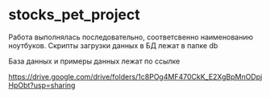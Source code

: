 # stocks_pet_project

Работа выполнялась последовательно, соответсвенно наименованию ноутбуков. 
Скрипты загрузки данных в БД лежат в папке db

База данных и примеры данных лежат по ссылке

https://drive.google.com/drive/folders/1c8POg4MF470CkK_E2XgBpMnODpjHpObt?usp=sharing

